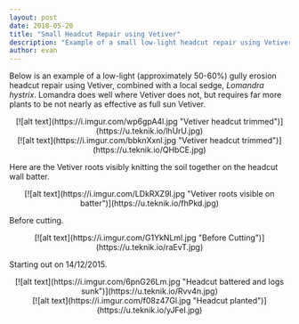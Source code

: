 ```yaml
---
layout: post
date: 2018-05-20
title: "Small Headcut Repair using Vetiver"
description: "Example of a small low-light headcut repair using Vetiver Grass"
author: evan
---
```

Below is an example of a low-light (approximately 50-60%) gully erosion headcut repair using Vetiver, combined with a local sedge, *Lomandra hystrix*. Lomandra does well where Vetiver does not, but requires far more plants to be not nearly as effective as full sun Vetiver.

<div style="text-align:center" markdown="1">
[![alt text](https://i.imgur.com/wp6gpA4l.jpg "Vetiver headcut trimmed")](https://u.teknik.io/lhUrU.jpg)
</div>

<div style="text-align:center" markdown="1">
[![alt text](https://i.imgur.com/bbknXxnl.jpg "Vetiver headcut trimmed")](https://u.teknik.io/QHbCE.jpg)
</div>

Here are the Vetiver roots visibly knitting the soil together on the headcut wall batter.

<div style="text-align:center" markdown="1">
[![alt text](https://i.imgur.com/LDkRXZ9l.jpg "Vetiver roots visible on batter")](https://u.teknik.io/fhPkd.jpg)
</div>

Before cutting.

<div style="text-align:center" markdown="1">
[![alt text](https://i.imgur.com/G1YkNLml.jpg "Before Cutting")](https://u.teknik.io/raEvT.jpg)
</div>

Starting out on 14/12/2015.

<div style="text-align:center" markdown="1">
[![alt text](https://i.imgur.com/6pnG26Lm.jpg "Headcut battered and logs sunk")](https://u.teknik.io/Rvv4n.jpg)
</div>

<div style="text-align:center" markdown="1">
[![alt text](https://i.imgur.com/f08z47Gl.jpg "Headcut planted")](https://u.teknik.io/yJFeI.jpg)
</div>